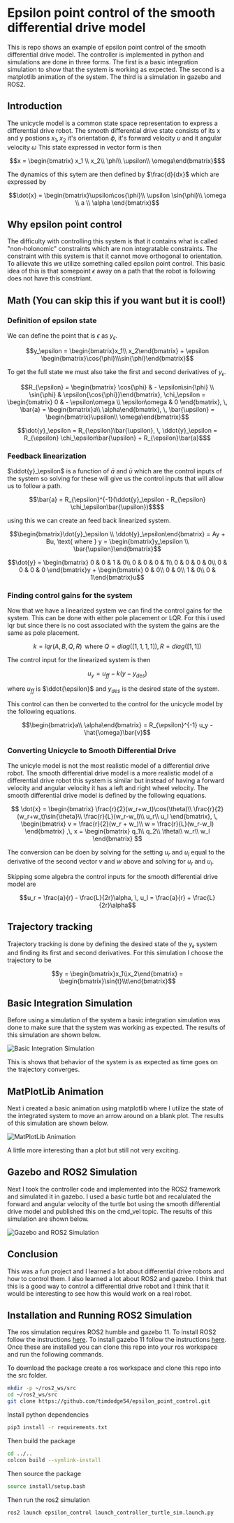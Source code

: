 # Epsilon point control of the smooth differential drive model

This is repo shows an example of epsilon point control of the smooth differential drive model. The controller is implemented in python and simulations are done in three forms. The first is a basic integration simulation to show that the system is working as expected. The second is a matplotlib animation of the system. The third is a simulation in gazebo and ROS2.

## Introduction

The unicycle model is a common state space representation to express a differential drive robot.
The smooth differential drive state consists of its x and y postions $x_1, \, x_2$ it's orientation $\phi$,
it's forward velocity $\upsilon$ and it angular velocity $\omega$ This state expressed in vector form is then

```math
x = \begin{bmatrix} x_1 \\ x_2\\ \phi\\ \upsilon\\ \omega\end{bmatrix}$
```

The dynamics of this sytem are then defined by $\frac{d}{dx}$ which are expressed by

```math
\dot{x} = \begin{bmatrix}\upsilon\cos{\phi}\\  \upsilon \sin{\phi}\\ \omega \\ a \\ \alpha \end{bmatrix}
```

## Why epsilon point control

The difficulty with controlling this system is that it contains what is called "non-holonomic" constraints which are non integratable constraints.
The constraint with this system is that it cannot move orthogonal to orientation.
To allievate this we utilize something called epsilon point control.
This basic idea of this is that somepoint $\epsilon$ away on a path that the robot is following does not have this constriant.

## Math (You can skip this if you want but it is cool!)

### Definition of epsilon state

We can define the point that is $\epsilon$ as $y_\epsilon$.

```math
y_\epsilon = \begin{bmatrix}x_1\\ x_2\end{bmatrix} + \epsilon \begin{bmatrix}\cos{\phi}\\\sin{\phi}\end{bmatrix}
```

To get the full state we must also take the first and second derivatives of $y_\epsilon$.

```math
R_{\epsilon} = \begin{bmatrix} \cos{\phi} & - \epsilon\sin{\phi} \\ \sin{\phi} & \epsilon{\cos{\phi}}\end{bmatrix}, \chi_\epsilon = \begin{bmatrix} 0 & - \epsilon\omega \\ \epsilon\omega & 0  \end{bmatrix}, \, \bar{a} = \begin{bmatrix}a\\ \alpha\end{bmatrix}, \, \bar{\upsilon} = \begin{bmatrix}\upsilon\\ \omega\end{bmatrix}
```

```math
\dot{y}_\epsilon = R_{\epsilon}\bar{\upsilon}, \, \ddot{y}_\epsilon = R_{\epsilon} \chi_\epsilon\bar{\upsilon} + R_{\epsilon}\bar{a}$
```

### Feedback linearization

$\ddot{y}_\epsilon$ is a function of $\bar{a}$ and $\bar{\upsilon}$ which are the control inputs of the system so solving for these will give us the control inputs that will allow us to follow a path.

```math
\bar{a} = R_{\epsilon}^{-1}(\ddot{y}_\epsilon - R_{\epsilon} \chi_\epsilon\bar{\upsilon})$$
```

using this we can create an feed back linearized system.

```math
\begin{bmatrix}\dot{y}_\epsilon \\ \ddot{y}_\epsilon\end{bmatrix} = Ay + Bu, \text{ where } y = \begin{bmatrix}y_\epsilon \\ \bar{\upsilon}\end{bmatrix}
```

```math
\dot{y} = \begin{bmatrix}
0 & 0 & 1 & 0\\
0 & 0 & 0 & 1\\
0 & 0 & 0 & 0\\
0 & 0 & 0 & 0
\end{bmatrix}y + \begin{bmatrix}
0 & 0\\
0 & 0\\
1 & 0\\
0 & 1\end{bmatrix}u
```

### Finding control gains for the system

Now that we have a linearized system we can find the control gains for the system. This can be done with either pole placement or LQR. For this i used lqr but since there is no cost associated with the system the gains are the same as pole placement.

$$k = lqr(A,B,Q,R)\, \text{ where } Q = diag([1,1,1,1]), \, R = diag([1,1])$$

The control input for the linearized system is then

$$ u_y = u_{ff} - k (y - y_{des})$$

where $u_{ff}$ is $\ddot{\epsilon}$ and $y_{des}$ is the desired state of the system.

This control can then be converted to the control for the unicycle model by the following equations.

$$\begin{bmatrix}a\\ \alpha\end{bmatrix} = R_{\epsilon}^{-1} u_y - \hat{\omega}\bar{v}$$

### Converting Unicycle to Smooth Differential Drive

The unicyle model is not the most realistic model of a differential drive robot. The smooth differential drive model is a more realistic model of a differential drive robot this system is similar but instead of having a forward velocity and angular velocity it has a left and right wheel velocity. The smooth differential drive model is defined by the following equations.

 $$
 \dot{x} = \begin{bmatrix}
        \frac{r}{2}(w_r+w_t)\cos(\theta)\\
        \frac{r}{2}(w_r+w_t)\sin{\theta}\\
        \frac{r}{L}(w_r-w_l)\\
        u_r\\
        u_l
    \end{bmatrix}, \, \begin{bmatrix}
        v = \frac{r}{2}(w_r + w_)\\
        w = \frac{r}{L}(w_r-w_l)
    \end{bmatrix}
    ,\, x = \begin{bmatrix}
        q_1\\
        q_2\\
        \theta\\
        w_r\\
        w_l
    \end{bmatrix}
$$

The conversion can be doen by solving for the setting $u_r$ and $u_l$ equal to the derivative of the second vector $v$ and $w$ above and solving for $u_r$ and $u_l$.

Skipping some algebra the control inputs for the smooth differential drive model are

$$u_r = \frac{a}{r} - \frac{L}{2r}\alpha, \, u_l = \frac{a}{r} + \frac{L}{2r}\alpha$$

## Trajectory tracking

Trajectory tracking is done by defining the desired state of the $y_\epsilon$ system and finding its first and second derivatives. For this simulation I choose the trajectory to be

```math
y = \begin{bmatrix}x_1\\x_2\end{bmatrix} = \begin{bmatrix}\sin{t}\\t\end{bmatrix}
```

## Basic Integration Simulation

Before using a simulation of the system a basic integration simulation was done to make sure that the system was working as expected. The results of this simulation are shown below.

![Basic Integration Simulation](./figures/approx_drive.png)

This is shows that behavior of the system is as expected as time goes on the trajectory converges.

## MatPlotLib Animation

Next i created a basic animation using matplotlib where I utilize the state of the integrated system to move an arrow around on a blank plot. The results of this simulation are shown below.

![MatPlotLib Animation](./figures/new_anim.gif)

A little more interesting than a plot but still not very exciting.

## Gazebo and ROS2 Simulation

Next I took the controller code and implemented into the ROS2 framework and simulated it in gazebo. I used a basic turtle bot and recalulated the forward and angular velocity of the turtle bot using the smooth differential drive model and published this on the cmd_vel topic. The results of this simulation are shown below.

![Gazebo and ROS2 Simulation](./figures/ros_cont.gif)

## Conclusion

This was a fun project and I learned a lot about differential drive robots and how to control them. I also learned a lot about ROS2 and gazebo. I think that this is a good way to control a differential drive robot and I think that it would be interesting to see how this would work on a real robot.

## Installation and Running ROS2 Simulation

The ros simulation requires ROS2 humble and gazebo 11. To install ROS2 follow the instructions [here](https://docs.ros.org/en/humble/Installation/Ubuntu-Install-Debians.html). To install gazebo 11 follow the instructions [here](http://gazebosim.org/tutorials?tut=install_ubuntu&cat=install). Once these are installed you can clone this repo into your ros workspace and run the following commands.

To download the package create a ros workspace and clone this repo into the src folder.

```bash
mkdir -p ~/ros2_ws/src
cd ~/ros2_ws/src
git clone https://github.com/timdodge54/epsilon_point_control.git
```

Install python dependencies

```bash
pip3 install -r requirements.txt
```

Then build the package

```bash
cd ../..
colcon build --symlink-install
```

Then source the package

```bash
source install/setup.bash
```

Then run the ros2 simulation

```bash
ros2 launch epsilon_control launch_controller_turtle_sim.launch.py
```
